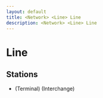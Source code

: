 ```yaml
---
layout: default
title: <Network> <Line> Line
description: <Network> <Line> Line
---
```


# <Network> <Line> Line

<Description>

## Stations

- [<Station>](/rail-stations/<page>) (Terminal) (Interchange)
